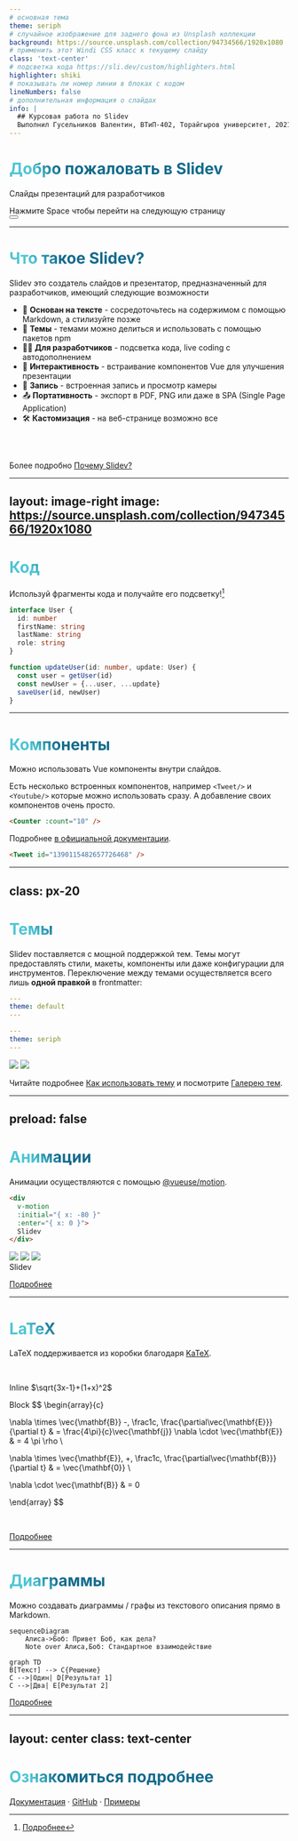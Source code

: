 ```yaml
---
# основная тема
theme: seriph
# случайное изображение для заднего фона из Unsplash коллекции
background: https://source.unsplash.com/collection/94734566/1920x1080
# применить этот Windi CSS класс к текущему слайду
class: 'text-center'
# подсветка кода https://sli.dev/custom/highlighters.html
highlighter: shiki
# показывать ли номер линии в блоках с кодом
lineNumbers: false
# дополнительная информация о слайдах
info: |
  ## Курсовая работа по Slidev
  Выполнил Гусельников Валентин, ВТиП-402, Торайгыров университет, 2021 г.
---
```


# Добро пожаловать в Slidev

Слайды презентаций для разработчиков

<div class="pt-12">
  <span @click="$slidev.nav.next" class="px-2 py-1 rounded cursor-pointer" hover="bg-white bg-opacity-10">
    Нажмите Space чтобы перейти на следующую страницу <carbon:arrow-right class="inline"/>
  </span>
</div>

<div class="abs-br m-6 flex gap-2">
  <button @click="$slidev.nav.openInEditor()" title="Открыть в редакторе" class="text-xl icon-btn opacity-50 !border-none !hover:text-white">
    <carbon:edit />
  </button>
  <a href="https://github.com/slidevjs/slidev" target="_blank" alt="GitHub"
    class="text-xl icon-btn opacity-50 !border-none !hover:text-white">
    <carbon-logo-github />
  </a>
</div>

<!--
Последний комментарий в виде блока каждого слайда будет использован в качестве заметок.
Он будет отображаться в режиме Презентации вместе со слайдом
[Подробнее в документации](https://sli.dev/guide/syntax.html#notes)
-->

---

# Что такое Slidev?

Slidev это создатель слайдов и презентатор, предназначенный для разработчиков, имеющий следующие возможности

- 📝 **Основан на тексте** - сосредоточьтесь на содержимом с помощью Markdown, а стилизуйте позже
- 🎨 **Темы** - темами можно делиться и использовать с помощью пакетов npm
- 🧑‍💻 **Для разработчиков** - подсветка кода, live coding с автодополнением
- 🤹 **Интерактивность** - встраивание компонентов Vue для улучшения презентации
- 🎥 **Запись** - встроенная запись и просмотр камеры
- 📤 **Портативность** - экспорт в PDF, PNG или даже в SPA (Single Page Application)
- 🛠 **Кастомизация** - на веб-странице возможно все

<br>
<br>

Более подробно [Почему Slidev?](https://sli.dev/guide/why)

<!--
Можно использовать `style` тэг в markdown чтобы изменить стиль текущего слайда.
Подробнее: https://sli.dev/guide/syntax#embedded-styles
-->

<style>
h1 {
  background-color: #2B90B6;
  background-image: linear-gradient(45deg, #4EC5D4 10%, #146b8c 20%);
  background-size: 100%;
  -webkit-background-clip: text;
  -moz-background-clip: text;
  -webkit-text-fill-color: transparent; 
  -moz-text-fill-color: transparent;
}
</style>

---
layout: image-right
image: https://source.unsplash.com/collection/94734566/1920x1080
---

# Код

Используй фрагменты кода и получайте его подсветку![^1]

<!-- ```ts {Выделение всех строк | выделение 2 строки | выделение диапазона строк 1-6 ...} -->
```ts {all|2|1-6|9|all}
interface User {
  id: number
  firstName: string
  lastName: string
  role: string
}

function updateUser(id: number, update: User) {
  const user = getUser(id)
  const newUser = {...user, ...update}  
  saveUser(id, newUser)
}
```

<arrow v-click="3" x1="400" y1="420" x2="230" y2="330" color="#564" width="3" arrowSize="1" />

[^1]: [Подробнее](https://sli.dev/guide/syntax.html#line-highlighting)

<style>
.footnotes-sep {
  @apply mt-20 opacity-10;
}
.footnotes {
  @apply text-sm opacity-75;
}
.footnote-backref {
  display: none;
}
</style>

---

# Компоненты

<div grid="~ cols-2 gap-4">
<div>

Можно использовать Vue компоненты внутри слайдов.

Есть несколько встроенных компонентов, например `<Tweet/>` и `<Youtube/>` которые можно использовать сразу. А добавление своих компонентов очень просто.

```html
<Counter :count="10" />
```

<!-- ./components/Counter.vue -->
<Counter :count="10" m="t-4" />

Подробнее [в официальной документации](https://sli.dev/builtin/components.html).

</div>
<div>

```html
<Tweet id="1390115482657726468" />
```

<Tweet id="1390115482657726468" scale="0.65" />

</div>
</div>


---
class: px-20
---

# Темы

Slidev поставляется с мощной поддержкой тем. Темы могут предоставлять стили, макеты, компоненты или даже конфигурации для инструментов. Переключение между темами осуществляется всего лишь **одной правкой** в frontmatter:

<div grid="~ cols-2 gap-2" m="-t-2">

```yaml
---
theme: default
---
```

```yaml
---
theme: seriph
---
```

<img border="rounded" src="https://github.com/slidevjs/themes/blob/main/screenshots/theme-default/01.png?raw=true">

<img border="rounded" src="https://github.com/slidevjs/themes/blob/main/screenshots/theme-seriph/01.png?raw=true">

</div>

Читайте подробнее [Как использовать тему](https://sli.dev/themes/use.html) и
посмотрите [Галерею тем](https://sli.dev/themes/gallery.html).

---
preload: false
---

# Анимации

Анимации осуществляются с помощью [@vueuse/motion](https://motion.vueuse.org/).

<!-- 
  v-motion
  :initial=начальное состояние
  :enter=конечное состояние
-->
```html
<div
  v-motion
  :initial="{ x: -80 }"
  :enter="{ x: 0 }">
  Slidev
</div>
```

<div class="w-60 relative mt-6">
  <div class="relative w-40 h-40">
    <img
      v-motion
      :initial="{ x: 800, y: -100, scale: 1.5, rotate: -50 }"
      :enter="final"
      class="absolute top-0 left-0 right-0 bottom-0"
      src="https://sli.dev/logo-square.png"
    />
    <img
      v-motion
      :initial="{ y: 500, x: -100, scale: 2 }"
      :enter="final"
      class="absolute top-0 left-0 right-0 bottom-0"
      src="https://sli.dev/logo-circle.png"
    />
    <img
      v-motion
      :initial="{ x: 600, y: 400, scale: 2, rotate: 100 }"
      :enter="final"
      class="absolute top-0 left-0 right-0 bottom-0"
      src="https://sli.dev/logo-triangle.png"
    />
  </div>

  <div 
    class="text-5xl absolute top-14 left-40 text-[#2B90B6] -z-1"
    v-motion
    :initial="{ x: -80, opacity: 0}"
    :enter="{ x: 0, opacity: 1, transition: { delay: 2000, duration: 1000 } }">
    Slidev
  </div>
</div>

<!-- скрипты настройки vue могут быть напрямую использованы в markdown, и будут влиять только на текущую страницу -->
<script setup lang="ts">
const final = {
  x: 0,
  y: 0,
  rotate: 0,
  scale: 1,
  transition: {
    type: 'spring',
    damping: 10,
    stiffness: 20,
    mass: 2
  }
}
</script>

<div
  v-motion
  :initial="{ x:35, y: 40, opacity: 0}"
  :enter="{ y: 0, opacity: 1, transition: { delay: 3500 } }">

[Подробнее](https://sli.dev/guide/animations.html#motion)

</div>

---

# LaTeX

LaTeX поддерживается из коробки благодаря [KaTeX](https://katex.org/).

<br>

Inline $\sqrt{3x-1}+(1+x)^2$

Block
$$
\begin{array}{c}

\nabla \times \vec{\mathbf{B}} -\, \frac1c\, \frac{\partial\vec{\mathbf{E}}}{\partial t} &
= \frac{4\pi}{c}\vec{\mathbf{j}}    \nabla \cdot \vec{\mathbf{E}} & = 4 \pi \rho \\

\nabla \times \vec{\mathbf{E}}\, +\, \frac1c\, \frac{\partial\vec{\mathbf{B}}}{\partial t} & = \vec{\mathbf{0}} \\

\nabla \cdot \vec{\mathbf{B}} & = 0

\end{array}
$$

<br>

[Подробнее](https://sli.dev/guide/syntax#latex)

---

# Диаграммы

Можно создавать диаграммы / графы из текстового описания прямо в Markdown.

<div class="grid grid-cols-2 gap-10 pt-4 -mb-6">

```mermaid {scale: 0.9}
sequenceDiagram
    Алиса->Боб: Привет Боб, как дела?
    Note over Алиса,Боб: Стандартное взаимодействие
```

```mermaid {theme: 'neutral', scale: 0.8}
graph TD
B[Текст] --> C{Решение}
C -->|Один| D[Результат 1]
C -->|Два| E[Результат 2]
```

</div>

[Подробнее](https://sli.dev/guide/syntax.html#diagrams)


---
layout: center
class: text-center
---

# Ознакомиться подробнее

[Документация](https://sli.dev) · [GitHub](https://github.com/slidevjs/slidev) · [Примеры](https://sli.dev/showcases.html)
